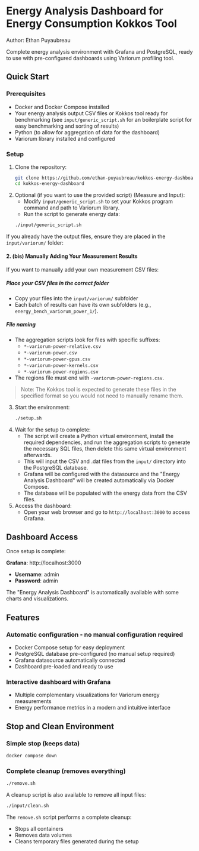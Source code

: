 # Energy Analysis Dashboard for Energy Consumption Kokkos Tool
Author: Ethan Puyaubreau

Complete energy analysis environment with Grafana and PostgreSQL, ready to use with pre-configured dashboards using Variorum profiling tool.

## Quick Start

### Prerequisites
- Docker and Docker Compose installed
- Your energy analysis output CSV files or Kokkos tool ready for benchmarking (see `input/generic_script.sh` for an boilerplate script for easy benchmarking and sorting of results)
- Python (to allow for aggregation of data for the dashboard)
- Variorum library installed and configured

### Setup
1. Clone the repository:
    ```bash
    git clone https://github.com/ethan-puyaubreau/kokkos-energy-dashboard.git
    cd kokkos-energy-dashboard
    ```
2. Optional (if you want to use the provided script) (Measure and Input):
   - Modify `input/generic_script.sh` to set your Kokkos program command and path to Variorum library.
   - Run the script to generate energy data:
    ```bash
    ./input/generic_script.sh
    ```

If you already have the output files, ensure they are placed in the `input/variorum/` folder:

#### 2. (bis) Manually Adding Your Measurement Results

If you want to manually add your own measurement CSV files:

##### **Place your CSV files in the correct folder**  
   - Copy your files into the `input/variorum/` subfolder
   - Each batch of results can have its own subfolders (e.g., `energy_bench_variorum_power_1/`).

##### **File naming**  
   - The aggregation scripts look for files with specific suffixes:
     - `*-variorum-power-relative.csv`
     - `*-variorum-power.csv`
     - `*-variorum-power-gpus.csv`
     - `*-variorum-power-kernels.csv`
     - `*-variorum-power-regions.csv`
   - The regions file must end with `-variorum-power-regions.csv`.

> Note: The Kokkos tool is expected to generate these files in the specified format so you would not need to manually rename them.

3. Start the environment:
    ```bash
    ./setup.sh
    ```
4. Wait for the setup to complete:
    - The script will create a Python virtual environment, install the required dependencies, and run the aggregation scripts to generate the necessary SQL files, then delete this same virtual environment afterwards.
    - This will input the CSV and .dat files from the `input/` directory into the PostgreSQL database.
    - Grafana will be configured with the datasource and the "Energy Analysis Dashboard" will be created automatically via Docker Compose.
    - The database will be populated with the energy data from the CSV files.
5. Access the dashboard:
    - Open your web browser and go to `http://localhost:3000` to access Grafana.

## Dashboard Access

Once setup is complete:

**Grafana**: http://localhost:3000
- **Username**: admin
- **Password**: admin

The "Energy Analysis Dashboard" is automatically available with some charts and visualizations.

## Features

### Automatic configuration - no manual configuration required
- Docker Compose setup for easy deployment
- PostgreSQL database pre-configured (no manual setup required)
- Grafana datasource automatically connected
- Dashboard pre-loaded and ready to use


### Interactive dashboard with Grafana
- Multiple complementary visualizations for Variorum energy measurements
- Energy performance metrics in a modern and intuitive interface

## Stop and Clean Environment

### Simple stop (keeps data)
```bash
docker compose down
```

### Complete cleanup (removes everything)
```bash
./remove.sh
```

A cleanup script is also available to remove all input files:
```bash
./input/clean.sh
```

The `remove.sh` script performs a complete cleanup:
- Stops all containers
- Removes data volumes  
- Cleans temporary files generated during the setup